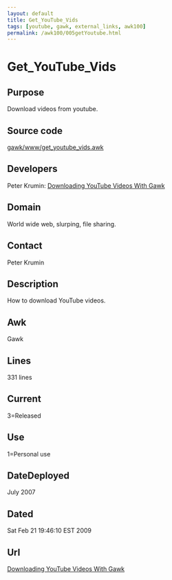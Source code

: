 ```yaml
---
layout: default
title: Get_YouTube_Vids
tags: [youtube, gawk, external_links, awk100]
permalink: /awk100/005getYoutube.html
---
```


# Get_YouTube_Vids

## Purpose

Download videos from youtube.

## Source code

[gawk/www/get_youtube_vids.awk][1]

## Developers

Peter Krumin: [Downloading YouTube Videos With Gawk][2]

## Domain

World wide web, slurping, file sharing.

## Contact

Peter Krumin

## Description

How to download YouTube videos.

## Awk

Gawk

## Lines

331 lines

## Current

3=Released

## Use

1=Personal use

## DateDeployed

July 2007

## Dated

Sat Feb 21 19:46:10 EST 2009

## Url

[Downloading YouTube Videos With Gawk][2]

[1]: http://code.google.com/p/lawker/source/browse/fridge/gawk/www/get_youtube_vids.awk
[2]: http://www.catonmat.net/blog/downloading-youtube-videos-with-gawk/

